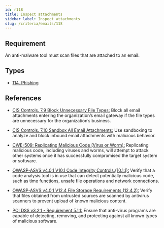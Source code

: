 ```yaml
---
id: r118
title: Inspect attachments
sidebar_label: Inspect attachments
slug: /criteria/emails/118
---
```


## Requirement

An anti-malware tool must scan files that are attached to an email.

## Types

- [114. Phishing](https://fluidattacks.com/products/rules/findings/114/)

## References

- [CIS Controls. 7.9 Block Unnecessary File Types:](https://www.cisecurity.org/controls/)
Block all email attachments entering the organization’s email gateway
if the file types are unnecessary for the organization’s business.

- [CIS Controls. 7.10 Sandbox All Email Attachments:](https://www.cisecurity.org/controls/)
Use sandboxing to analyze
and block inbound email attachments with malicious behavior.

- [CWE-509: Replicating Malicious Code (Virus or Worm):](https://cwe.mitre.org/data/definitions/509.html)
Replicating malicious code, including viruses and worms,
will attempt to attack other systems
once it has successfully compromised the target system or software.

- [OWASP-ASVS v4.0.1 V10.1 Code Integrity Controls.(10.1.1):](https://owasp.org/www-project-application-security-verification-standard/)
Verify that a code analysis tool is in use
that can detect potentially malicious code, such as time functions,
unsafe file operations and network connections.

- [OWASP-ASVS v4.0.1 V12.4 File Storage Requirements.(12.4.2):](https://owasp.org/www-project-application-security-verification-standard/)
Verify that files obtained from untrusted sources
are scanned by antivirus scanners to prevent upload of known malicious content.

- [PCI DSS v3.2.1 - Requirement 5.1.1:](https://www.pcisecuritystandards.org/documents/PCI_DSS_v3-2-1.pdf)
Ensure that anti-virus programs are capable of detecting, removing,
and protecting against all known types of malicious software.
